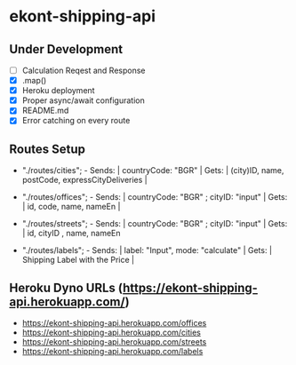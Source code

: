 # **ekont-shipping-api**

## Under Development


- [ ] Calculation Reqest and Response
- [x] .map() 
- [x] Heroku deployment
- [x] Proper async/await configuration
- [x] README.md
- [x] Error catching on every route

## Routes Setup

- "./routes/cities"; - Sends: | countryCode: "BGR" | Gets: | (city)ID, name, postCode, expressCityDeliveries |
 
- "./routes/offices"; - Sends: | countryCode: "BGR" ; cityID: "input" | Gets: | id, code, name, nameEn |

- "./routes/streets"; -  Sends: | countryCode: "BGR" ; cityID: "input" | Gets: | id, cityID , name, nameEn 

- "./routes/labels"; - Sends: | label: "Input", mode: "calculate" | Gets: |  Shipping Label with the Price |

## Heroku Dyno URLs (https://ekont-shipping-api.herokuapp.com/)

- https://ekont-shipping-api.herokuapp.com/offices
- https://ekont-shipping-api.herokuapp.com/cities
- https://ekont-shipping-api.herokuapp.com/streets
- https://ekont-shipping-api.herokuapp.com/labels
